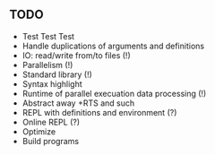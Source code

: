 TODO
----

- Test Test Test
- Handle duplications of arguments and definitions
- IO: read/write from/to files (!)
- Parallelism (!)
- Standard library (!)
- Syntax highlight
- Runtime of parallel execuation data processing (!)
- Abstract away +RTS and such
- REPL with definitions and environment (?)
- Online REPL (?)
- Optimize
- Build programs